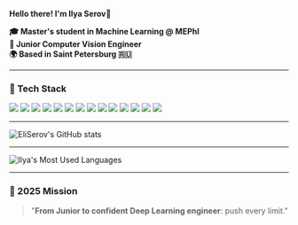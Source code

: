 **Hello there! I'm Ilya Serov**👋

**🎓 Master's student in Machine Learning @ MEPhI**  
**🤖 Junior Computer Vision Engineer**  
**🌍 Based in Saint Petersburg 🇷🇺**

---

### 🔧 Tech Stack

<p align="left">
  <img src="https://img.shields.io/badge/Python-102C54?style=for-the-badge&logo=python&logoColor=FFD43B"/>
  <img src="https://img.shields.io/badge/PyTorch-3B1000?style=for-the-badge&logo=pytorch&logoColor=FCA121"/>
  <img src="https://img.shields.io/badge/TensorFlow-432A00?style=for-the-badge&logo=tensorflow&logoColor=FFBB00"/>
  <img src="https://img.shields.io/badge/OpenCV-1F217C?style=for-the-badge&logo=opencv&logoColor=E1E1E1"/>
  <img src="https://img.shields.io/badge/ONNX-00246B?style=for-the-badge&logo=onnx&logoColor=72A7FF"/>
  <img src="https://img.shields.io/badge/TensorRT-1B1B1B?style=for-the-badge&logo=nvidia&logoColor=76B900"/>
  <img src="https://img.shields.io/badge/MLflow-0F1E35?style=for-the-badge&logo=mlflow&logoColor=7A9EFF"/>
  <img src="https://img.shields.io/badge/GitHub_Actions-05396B?style=for-the-badge&logo=github-actions&logoColor=70B9FF"/>
  <img src="https://img.shields.io/badge/Airflow-05205A?style=for-the-badge&logo=apache-airflow&logoColor=8DA7F8"/>
  <img src="https://img.shields.io/badge/Docker-0E3D6E?style=for-the-badge&logo=docker&logoColor=63C4FF"/>
  <img src="https://img.shields.io/badge/Git-141414?style=for-the-badge&logo=git&logoColor=F05133"/>
  <img src="https://img.shields.io/badge/Linux-403C1B?style=for-the-badge&logo=linux&logoColor=F0E68C"/>
  <img src="https://img.shields.io/badge/FastAPI-004D39?style=for-the-badge&logo=fastapi&logoColor=81F7B5"/>
  <img src="https://img.shields.io/badge/Flask-0A0A0A?style=for-the-badge&logo=flask&logoColor=D3D3D3"/>
</p>

---


<p>
  <img src="https://github-readme-stats.vercel.app/api?username=EliSerov&show_icons=true&theme=tokyonight" alt="EliSerov's GitHub stats" />
</p>

---


![Ilya's Most Used Languages](https://github-readme-stats.vercel.app/api/top-langs/?username=EliSerov&layout=compact&langs_count=8&theme=radical)

---

### 🎯 2025 Mission

> "**From Junior to confident Deep Learning engineer**: push every limit."
